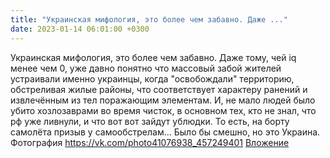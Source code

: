 ```yaml
---
title: "Украинская мифология, это более чем забавно. Даже ..."
date: 2023-01-14 06:01:00 +0300
---
```


Украинская мифология, это более чем забавно. Даже тому, чей iq менее чем 0, уже давно понятно что массовый забой жителей устраивали именно украинцы, когда "освобождали" территорию, обстреливая жилые районы, что соответствует характеру ранений и извлечённым из тел поражающим элементам. И, не мало людей было убито хозлозаврами во время чисток, в основном тех, кто не знал, что рф уже ливнули, и что вот вот зайдут ублюдки.
То есть, на борту самолёта призыв у самообстрелам... Было бы смешно, но это Украина.
Фотография
<a class="vk-attach" href="https://vk.com/photo41076938_457249401">https://vk.com/photo41076938_457249401</a>
<a class="vk-attach" href="https://vk.com/photo41076938_457249401">Вложение</a>
